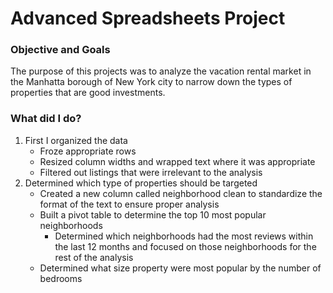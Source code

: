 <h1> Advanced Spreadsheets Project </h1>
<h3> Objective and Goals </h3>
<p> The purpose of this projects was to analyze the vacation rental market in the Manhatta borough of New York city to narrow down the types of properties that are good investments. </p>
<h3> What did I do? </h3>
<ol>
  <li> First I organized the data 
    <ul>
      <li> Froze appropriate rows </li>
      <li> Resized column widths and wrapped text where it was appropriate </li>
      <li> Filtered out listings that were irrelevant to the analysis </li>
    </ul>
  <li> Determined which type of properties should be targeted
    <ul>
      <li> Created a new column called neighborhood clean to standardize the format of the text to ensure proper analysis </li>
      <li> Built a pivot table to determine the top 10 most popular neighborhoods
        <ul>
          <li> Determined which neighborhoods had the most reviews within the last 12 months and focused on those neighborhoods for the rest of the analysis </li>
        </ul>
      <li> Determined what size property were most popular by the number of bedrooms </li>
      </li>
    </ul>
  </li>
  </li>
</ol>
